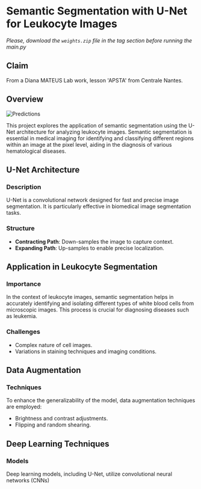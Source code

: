 # Semantic Segmentation with U-Net for Leukocyte Images

*Please, download the `weights.zip` file in the tag section before running the main.py*

## Claim
From a Diana MATEUS Lab work, lesson 'APSTA' from Centrale Nantes.

## Overview

![Predictions](https://github.com/user-attachments/assets/d0181b2a-d9e8-42c4-b6b5-89e08f50b830)

This project explores the application of semantic segmentation using the U-Net architecture for analyzing leukocyte images. Semantic segmentation is essential in medical imaging for identifying and classifying different regions within an image at the pixel level, aiding in the diagnosis of various hematological diseases.

## U-Net Architecture

### Description

U-Net is a convolutional network designed for fast and precise image segmentation. It is particularly effective in biomedical image segmentation tasks.

### Structure

- **Contracting Path**: Down-samples the image to capture context.
- **Expanding Path**: Up-samples to enable precise localization.

## Application in Leukocyte Segmentation

### Importance

In the context of leukocyte images, semantic segmentation helps in accurately identifying and isolating different types of white blood cells from microscopic images. This process is crucial for diagnosing diseases such as leukemia.

### Challenges

- Complex nature of cell images.
- Variations in staining techniques and imaging conditions.

## Data Augmentation

### Techniques

To enhance the generalizability of the model, data augmentation techniques are employed:

- Brightness and contrast adjustments.
- Flipping and random shearing.

## Deep Learning Techniques

### Models

Deep learning models, including U-Net, utilize convolutional neural networks (CNNs)
